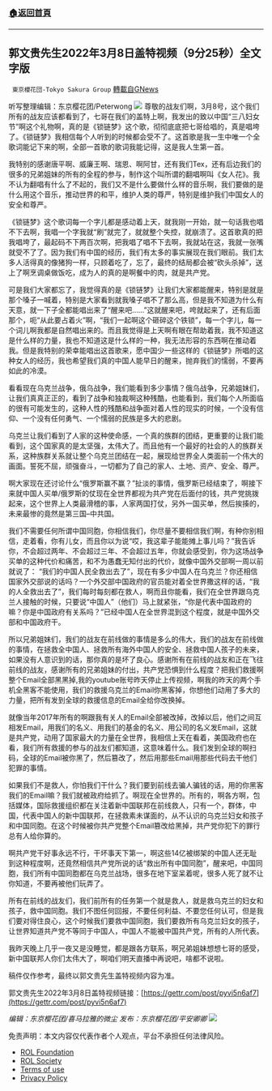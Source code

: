 ###  [:house:返回首頁](https://github.com/ourhimalayas/txt)
---


## 郭文贵先生2022年3月8日盖特视频（9分25秒）全文字版
` 東京櫻花団-Tokyo Sakura Group` [轉載自GNews](https://gnews.org/zh-hans/2129631/)

听写整理编辑：东京樱花团/Peterwong
![](https://assets.gnews.org/wp-content/uploads/2022/03/03091.png)
尊敬的战友们啊，3月8号，这个我们所有的战友应该都看到了，七哥在我们的盖特上啊，我发出的致以中国“三八妇女节”啊这个礼物啊，真的是《锁链梦》这个歌，彻彻底底把七哥给唱的，真是唱垮了。《锁链梦》我相信每个人听到的时候都会受不了。这首歌是我一生中唯一个全歌词能记下来的啊，全部一首歌的歌词我能记得，这是我人生第一首。

我特别的感谢唐平啊、威廉王啊、瑞恩、啊阿甘，还有我们Tex，还有后边我们的很多的兄弟姐妹的所有的全程的参与，制作这个叫所谓的翻唱啊叫《女人花》。我不认为翻唱有什么了不起的，我们又不是什么要做什么样的音乐啊，我们要做的是什么用这个音乐，推动世界的和平，维护人类的尊严，特别是维护我们中国女人的安全和尊严。

《锁链梦》这个歌词每一个字儿都是感动着上天，就我刚一开始，就一句话我也唱不下去啊，我唱一个字我就“刷”就完了，就就整个失控，就崩溃了。这首歌真的把我唱垮了，最起码不下两百次啊，把我唱了唱不下去啊，我就站在这，我就一张嘴就受不了了。因为我们有中国的经历，我们有太多的事实展现在我们眼前。我们太多人活得真的像猪狗一样，只顾着吃了，忘了，最终的结局都会被“砍头杀掉”，送上了啊烹调桌做饭吃，成为人的真的是啊餐中的肉，就是共产党。

可是我们大家都忘了，我觉得真的是《锁链梦》让我们大家都能醒来，特别是就是那个嗓子一喊着，特别是大家看到就我嗓子唱不了那么高，但是我不知道为什么有天意，就一下子全都能唱出来了“醒来吧……”这就醒来吧，咵就起来了，还有后面那个，呃“从此要占着火”啊，“我们一起啊这个砸碎这个铁锁”，每一个字儿，每一个词儿啊我都是自然唱出来的。而且我觉得是上天啊有眼在帮助着我，我不知道这是什么样的力量，我也不知道这是什么样的一种，我无法形容的东西啊在推动着我。但是我特别的荣幸能唱出这首歌来，愿中国少一些这样的《锁链梦》所唱的这种女人的经历，我也希望我们真的中国人能早日的醒来，抛弃我们的懦弱，不要再如此的冷漠。

看看现在乌克兰战争，俄乌战争，我们能看到多少事情？俄乌战争，兄弟姐妹们，让我们真真正正的，看到了战争和独裁啊这种残酷，也能看到，我们每个人所面临的很有可能发生的，这种人性的残酷和战争面对着人性的现实的时候，一个没有信仰、一个没有任何勇气、一个懦弱的民族是多大的悲剧。

乌克兰让我们看到了人家的这种使命感，一个真的族群的团结，更重要的让我们能看到，这个国家真的是太坚强，太伟大了。而且他有一个最好的社会的人的族群关系，这种族群关系就让整个乌克兰团结在一起，展现给世界全人类面前一个伟大的画面。誓死不屈，顽强奋斗，一切都为了自己的家人、土地、资产、安全、尊严。

啊大家现在还讨论什么“俄罗斯赢不赢？”扯淡的事情，俄罗斯已经结束了，啊接下来就中国人买单/俄罗斯的仗现在全世界都视为共产党在后面付的钱，共产党挑拨起来，这个世界上人类最滑稽的事，人家两国打仗，另外一国买单，然后挨揍的，未来最惨的竟然是第三国–中共国。

我们不需要任何所谓中国同胞，你相信我们，你尽量不要相信我们啊，有种你别相信，走着看，你有儿女，而且你以为说“哎，我这辈子能能摊上事儿吗？”我告诉你，不会超过两年、不会超过三年、不会超过五年，你就会感受到，你为这场战争买单的这种代价和痛苦，和不为愚蠢无知付出的代价，就像中国外交部啊一周以前就说了： “我们的中国人民全救出去了”，现在有多少中国人在乌克兰？你还相信国家外交部说的话吗？一个外交部中国政府的官员能对着全世界撒这样的话，“我的人全救出去了”，我们每时每刻都在救人，啊而且你能看，我们在全世界跟乌克兰人接触的时候，只要说“中国人”（他们）马上就紧张，“你是代表中国政府的嘛？你是中国政府有关系吗？”已经中国人在全世界混到这个程度，就是中国外交部和中国政府干。

所以兄弟姐妹们，我们的战友在前线做的事情是多么的伟大，我们的战友在前线做的事情，在拯救全中国人、拯救所有海外中国人的安全、拯救中国人孩子的未来，如果没有人意识到的话，那你真的是坏了良心。感谢所有在前线的战友和正在飞往前线的战友，感谢所有的兄弟姐妹的付出，共产党恐惧到什么程度？把我们救援啊整个Email全部黑黑掉,我的youtube账号昨天停止上传视频，啊我的昨天的两个手机全黑客不能使用，我们的救援乌克兰的Email你黑客掉，你想他们动用了多大的力量，把所有发到全球的救援信息的Email全给你改换掉。

就像当年2017年所有的啊跟我有关人的Email全部被改掉，改掉以后，他们之间互相发Email，用我们的名义、用我们的基金的名义、用公司的名义发Email，这就是共产党，动用了国家最大的力量在全世界，我相信上天在看着，美国政府也在看，我们所有救援的参与的战友们都知道，这意味着什么。我们发到全球的啊扫码，全球的Email被你黑了，然后篡改了，然后用那些Email用那些代码去干他们犯罪的事情。

如果我们不是救人，你怕我们干什么？我们要到前线去骗人骗钱的话，用的你黑客我们的Email嘛？我们就被政府给抓了。啊现在全世界的。所有的，啊各方啊，包括媒体，国际救援组织都在关注着新中国联邦在前线救人，只有一个，群体，中国，代表中国人的新中国联邦，在拯救素未谋面的，从不认识的乌克兰妇女和孩子和中国同胞。在这个时候被你共产党整个Email篡改给黑掉，共产党你犯下的罪行总有人给你算的。

啊共产党干好事永远不行，干坏事天下第一，啊这些14亿被绑架的中国人还无耻到这种程度啊，还竟然相信共产党所说的话“救出所有中国同胞”，醒来吧，中国同胞，我们所有中国同胞都在乌克兰战场，很多在地下室呆着呢，很多人死了就不让你知道，不要再被他们玩弄了。

所有在前线的战友们，我们前所有的任务第一个就是救人，就是救乌克兰的妇女和孩子，救中国同胞。我们不图任何回报，不要任何利益、不要您任何认可，但是我们要对得住良心，这个时候我们要救中国同胞，我们要救所有乌克兰妇女的孩子，让世界知道共产党不等同于中国人，中国人不能被中国共产党，所有的人所代表。

我昨天晚上几乎一夜又是没睡觉，都是跟各方联系，啊兄弟姐妹想想七哥的感受，新中国联邦人你们太伟大了，啊咱们明天直播中再说吧，啥都不说啦。

稿件仅作参考，最终以郭文贵先生盖特视频内容为准。

郭文贵先生2022年3月8日盖特视频链接：[https://gettr.com/post/pyvi5n6af7](https://gettr.com/post/pyvi5n6af7)

*编辑：东京樱花团/喜马拉雅的微尘
发布：东京樱花团/平安卿卿*
![](https://assets.gnews.org/wp-content/uploads/2022/03/%E4%BA%8C%E7%BB%B4%E7%A0%81.jpg)
 

免责声明：本文内容仅代表作者个人观点，平台不承担任何法律风险。

- [ROL Foundation](https://rolfoundation.org/)
- [ROL Society](https://rolsociety.org/)
- [Terms of use](https://gnews.org/terms-of-use-3/)
- [Privacy Policy](https://gnews.org/privacy-policy/)
